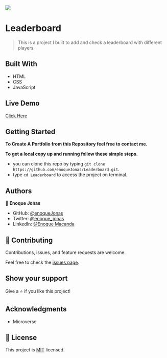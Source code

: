 ![](https://img.shields.io/badge/Microverse-blueviolet)

# Leaderboard

> This is a  project I built to add and check a leaderboard with different players


## Built With

- HTML
- CSS
- JavaScript

## Live Demo
[Click Here](https://github.com/enoqueJonas/leaderboard)

## Getting Started

**To Create A Portfolio from this Repository feel free to contact me.**

**To get a local copy up and running follow these simple steps.**
- you can clone this repo by typing `git clone https://github.com/enoqueJonas/Leaderboard.git`.
- type `cd Leaderboard` to access the project on terminal.


## Authors
👤 **Enoque Jonas**

- GitHub: [@enoqueJonas](https://github.com/enoqueJonas)
- Twitter: [@enoque_jonas](https://twitter.com/enoque_jonas)
- LinkedIn: [@Enoque Macanda](https://www.linkedin.com/mwlite/in/enoque-macanda) 

## 🤝 Contributing

Contributions, issues, and feature requests are welcome.

Feel free to check the [issues page](../../issues/).

## Show your support
Give a ⭐️ if you like this project!

## Acknowledgments

- Microverse

## 📝 License

This project is [MIT](./LICENSE) licensed.

